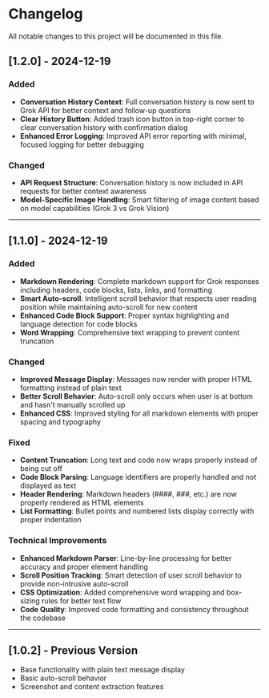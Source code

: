 # Changelog

All notable changes to this project will be documented in this file.

## [1.2.0] - 2024-12-19

### Added
- **Conversation History Context**: Full conversation history is now sent to Grok API for better context and follow-up questions
- **Clear History Button**: Added trash icon button in top-right corner to clear conversation history with confirmation dialog
- **Enhanced Error Logging**: Improved API error reporting with minimal, focused logging for better debugging

### Changed
- **API Request Structure**: Conversation history is now included in API requests for better context awareness
- **Model-Specific Image Handling**: Smart filtering of image content based on model capabilities (Grok 3 vs Grok Vision)

---

## [1.1.0] - 2024-12-19

### Added
- **Markdown Rendering**: Complete markdown support for Grok responses including headers, code blocks, lists, links, and formatting
- **Smart Auto-scroll**: Intelligent scroll behavior that respects user reading position while maintaining auto-scroll for new content
- **Enhanced Code Block Support**: Proper syntax highlighting and language detection for code blocks
- **Word Wrapping**: Comprehensive text wrapping to prevent content truncation

### Changed
- **Improved Message Display**: Messages now render with proper HTML formatting instead of plain text
- **Better Scroll Behavior**: Auto-scroll only occurs when user is at bottom and hasn't manually scrolled up
- **Enhanced CSS**: Improved styling for all markdown elements with proper spacing and typography

### Fixed
- **Content Truncation**: Long text and code now wraps properly instead of being cut off
- **Code Block Parsing**: Language identifiers are properly handled and not displayed as text
- **Header Rendering**: Markdown headers (####, ###, etc.) are now properly rendered as HTML elements
- **List Formatting**: Bullet points and numbered lists display correctly with proper indentation

### Technical Improvements
- **Enhanced Markdown Parser**: Line-by-line processing for better accuracy and proper element handling
- **Scroll Position Tracking**: Smart detection of user scroll behavior to provide non-intrusive auto-scroll
- **CSS Optimization**: Added comprehensive word wrapping and box-sizing rules for better text flow
- **Code Quality**: Improved code formatting and consistency throughout the codebase

---

## [1.0.2] - Previous Version
- Base functionality with plain text message display
- Basic auto-scroll behavior
- Screenshot and content extraction features
